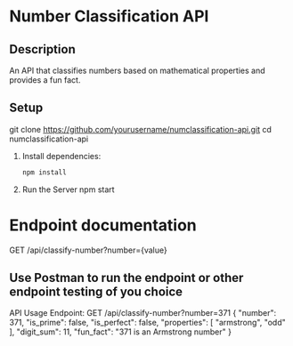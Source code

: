 # Number Classification API

## Description
An API that classifies numbers based on mathematical properties and provides a fun fact.

## Setup
git clone https://github.com/yourusername/numclassification-api.git
cd numclassification-api

1. Install dependencies:
   ```sh
   npm install

2. Run the Server 
npm start

# Endpoint documentation
GET /api/classify-number?number={value}

## Use Postman to run the endpoint or other endpoint testing of you choice
API Usage
Endpoint: GET /api/classify-number?number=371
{
    "number": 371,
    "is_prime": false,
    "is_perfect": false,
    "properties": [
        "armstrong",
        "odd"
    ],
    "digit_sum": 11,
    "fun_fact": "371 is an Armstrong number"
}